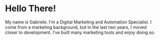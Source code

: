 # Hello There!

My name is Gabriele. I'm a Digital Marketing and Automation Specialist. I come from a marketing background, but in the last two years, I moved closer to development. I've built many marketing tools and enjoy doing so.

